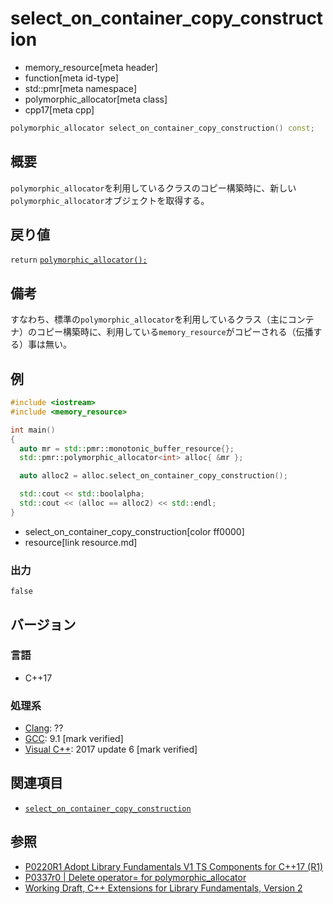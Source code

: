 # select_on_container_copy_construction
* memory_resource[meta header]
* function[meta id-type]
* std::pmr[meta namespace]
* polymorphic_allocator[meta class]
* cpp17[meta cpp]

```cpp
polymorphic_allocator select_on_container_copy_construction() const;
```

## 概要
`polymorphic_allocator`を利用しているクラスのコピー構築時に、新しい`polymorphic_allocator`オブジェクトを取得する。

## 戻り値
`return` [`polymorphic_allocator();`](op_constructor.md)

## 備考
すなわち、標準の`polymorphic_allocator`を利用しているクラス（主にコンテナ）のコピー構築時に、利用している`memory_resource`がコピーされる（伝播する）事は無い。

## 例
```cpp example
#include <iostream>
#include <memory_resource>

int main()
{
  auto mr = std::pmr::monotonic_buffer_resource{};
  std::pmr::polymorphic_allocator<int> alloc{ &mr };

  auto alloc2 = alloc.select_on_container_copy_construction();

  std::cout << std::boolalpha;
  std::cout << (alloc == alloc2) << std::endl;
}
```
* select_on_container_copy_construction[color ff0000]
* resource[link resource.md]

### 出力
```
false
```

## バージョン
### 言語
- C++17

### 処理系
- [Clang](/implementation.md#clang): ??
- [GCC](/implementation.md#gcc): 9.1 [mark verified]
- [Visual C++](/implementation.md#visual_cpp): 2017 update 6 [mark verified]

## 関連項目
- [`select_on_container_copy_construction`](/reference/memory/allocator_traits/select_on_container_copy_construction.md)

## 参照
- [P0220R1 Adopt Library Fundamentals V1 TS Components for C++17 (R1)](http://www.open-std.org/jtc1/sc22/wg21/docs/papers/2016/p0220r1.html)
- [P0337r0 | Delete operator= for polymorphic_allocator](http://www.open-std.org/jtc1/sc22/wg21/docs/papers/2016/p0337r0.html)
- [Working Draft, C++ Extensions for Library Fundamentals, Version 2](http://www.open-std.org/jtc1/sc22/wg21/docs/papers/2015/n4562.html#memory.resource.synop)